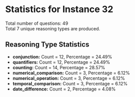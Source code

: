 # Statistics for Instance 32<br/>
Total number of questions: 49<br/>
Total 7 unique reasoning types are produced.<br/>
## Reasoning Type Statistics<br/>
- **conjunction:** Count = 12, Percentage = 24.49%<br/>
- **quantifiers:** Count = 12, Percentage = 24.49%<br/>
- **counting:** Count = 14, Percentage = 28.57%<br/>
- **numerical_comparison:** Count = 3, Percentage = 6.12%<br/>
- **numerical_operation:** Count = 3, Percentage = 6.12%<br/>
- **temporal_comparison:** Count = 3, Percentage = 6.12%<br/>
- **date_difference:** Count = 2, Percentage = 4.08%<br/>
